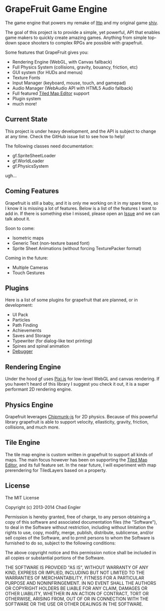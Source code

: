 # GrapeFruit Game Engine

The game engine that powers my remake of [lttp](https://github.com/englercj/lttp) and my original game [shiv](https://github.com/englercj/shiv).

The goal of this project is to provide a simple, yet powerful, API that enables game makers to quickly create amazing games. Anything
from simple top-down space shooters to complex RPGs are possible with grapefruit.

Some features that GrapeFruit gives you:

 - Rendering Engine (WebGL, with Canvas fallback)
 - Full Physics System (collisions, gravity, bouancy, friction, etc)
 - GUI system (for HUDs and menus)
 - Texture Fonts
 - Input Manager (keyboard, mouse, touch, and gamepad)
 - Audio Manager (WebAudio API with HTML5 Audio fallback)
 - Full featured [Tiled Map Editor](http://www.mapeditor.org/) support
 - Plugin system
 - much more!

## Current State

This project is under heavy development, and the API is subject to change at any time. Check the GitHub issue list to see how to help!

The following classes need documentation:

 - gf.SpriteSheetLoader
 - gf.WorldLoader
 - gf.PhysicsSystem

ugh...

## Coming Features

Grapefruit is still a baby, and it is only me working on it in my spare time, so I know it is missing a lot of features.
Below is a list of the features I want to add in. If there is something else I missed, please open an
[Issue](https://github.com/englercj/grapefruit/issues) and we can talk about it.

Soon to come:

- Isometric maps
- Generic Text (non-texture based font)
- Sprite Sheet Animations (without forcing TexturePacker format)

Coming in the future:

- Multiple Cameras
- Touch Gestures

## Plugins

Here is a list of some plugins for grapefruit that are planned, or in development:

- UI Pack
- Particles
- Path Finding
- Achievements
- Saves and Storage
- Typewriter (for dialog-like text printing)
- Spines and spinal animation
- [Debugger](https://github.com/grapefruitjs/gf-debug)

## Rendering Engine

Under the hood gf uses [Pixi.js](https://github.com/GoodBoyDigital/pixi.js) for low-level WebGL and canvas rendering.
If you haven't heard of this library I suggest you check it out, it is a super performant 2D rendering engine.

## Physics Engine

Grapefruit leverages [Chipmunk-js](https://github.com/josephg/Chipmunk-js) for 2D physics. Because of this powerful
library grapefruit is able to support velocity, ellasticity, gravity, friction, collisions, and much more.

## Tile Engine

The tile map engine is custom written in grapefruit to support all kinds of maps. The main focus however has been on
supporting the [Tiled Map Editor](http://mapeditor.org), and its full feature set. In the near future, I will experiment
with map prerendering for TiledLayers based on a property.

## License

The MIT License

Copyright (c) 2013-2014 Chad Engler

Permission is hereby granted, free of charge, to any person obtaining a copy
of this software and associated documentation files (the "Software"), to deal
in the Software without restriction, including without limitation the rights
to use, copy, modify, merge, publish, distribute, sublicense, and/or sell
copies of the Software, and to prmit persons to whom the Software is
furnished to do so, subject to the following conditions:

The above copyright notice and this permission notice shall be included in
all copies or substantial portions of the Software.

THE SOFTWARE IS PROVIDED "AS IS", WITHOUT WARRANTY OF ANY KIND, EXPRESS OR
IMPLIED, INCLUDING BUT NOT LIMITED TO THE WARRANTIES OF MERCHANTABILITY,
FITNESS FOR A PARTICULAR PURPOSE AND NONINFRINGEMENT. IN NO EVENT SHALL THE
AUTHORS OR COPYRIGHT HOLDERS BE LIABLE FOR ANY CLAIM, DAMAGES OR OTHER
LIABILITY, WHETHER IN AN ACTION OF CONTRACT, TORT OR OTHERWISE, ARISING FROM,
OUT OF OR IN CONNECTION WITH THE SOFTWARE OR THE USE OR OTHER DEALINGS IN
THE SOFTWARE.